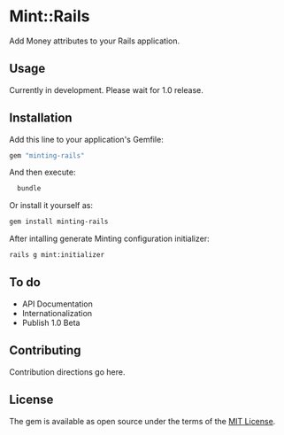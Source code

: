 # Mint::Rails

Add Money attributes to your Rails application.

## Usage

Currently in development. Please wait for 1.0 release.

## Installation

Add this line to your application's Gemfile:

```ruby
gem "minting-rails"
```

And then execute:

```bash
  bundle
```

Or install it yourself as:

```bash
gem install minting-rails
```

After intalling generate Minting configuration initializer:

```sh
rails g mint:initializer
```

## To do

- API Documentation
- Internationalization
- Publish 1.0 Beta

## Contributing

Contribution directions go here.

## License

The gem is available as open source under the terms of the [MIT License](https://opensource.org/licenses/MIT).
